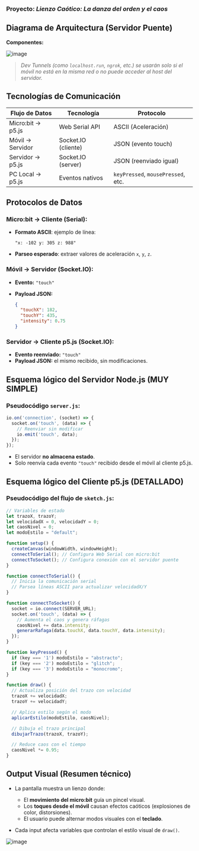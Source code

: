 ### Proyecto: *Lienzo Caótico: La danza del orden y el caos*

## Diagrama de Arquitectura (Servidor Puente)

**Componentes:**

![image](https://github.com/user-attachments/assets/836b599c-fdd9-4fd9-b4c8-ac8efad3a520)

> *Dev Tunnels (como `localhost.run`, `ngrok`, etc.) se usarán solo si el móvil no está en la misma red o no puede acceder al host del servidor.*

## Tecnologías de Comunicación

| Flujo de Datos     | Tecnología          | Protocolo                          |
| ------------------ | ------------------- | ---------------------------------- |
| Micro\:bit → p5.js | Web Serial API      | ASCII (Aceleración)                |
| Móvil → Servidor   | Socket.IO (cliente) | JSON (evento touch)                |
| Servidor → p5.js   | Socket.IO (server)  | JSON (reenviado igual)             |
| PC Local → p5.js   | Eventos nativos     | `keyPressed`, `mousePressed`, etc. |

## Protocolos de Datos

### Micro\:bit → Cliente (Serial):

* **Formato ASCII**: ejemplo de línea:

  ```
  "x: -102 y: 305 z: 988"
  ```
* **Parseo esperado**: extraer valores de aceleración `x`, `y`, `z`.

### Móvil → Servidor (Socket.IO):

* **Evento:** `"touch"`
* **Payload JSON:**

  ```json
  {
    "touchX": 182,
    "touchY": 435,
    "intensity": 0.75
  }
  ```

### Servidor → Cliente p5.js (Socket.IO):

* **Evento reenviado:** `"touch"`
* **Payload JSON:** el mismo recibido, sin modificaciones.

## Esquema lógico del Servidor Node.js (MUY SIMPLE)

### Pseudocódigo `server.js`:

```javascript
io.on('connection', (socket) => {
  socket.on('touch', (data) => {
    // Reenviar sin modificar
    io.emit('touch', data);
  });
});
```

* El servidor **no almacena estado**.
* Solo reenvía cada evento `"touch"` recibido desde el móvil al cliente p5.js.

## Esquema lógico del Cliente p5.js (DETALLADO)

### Pseudocódigo del flujo de `sketch.js`:

```javascript
// Variables de estado
let trazoX, trazoY;
let velocidadX = 0, velocidadY = 0;
let caosNivel = 0;
let modoEstilo = "default";

function setup() {
  createCanvas(windowWidth, windowHeight);
  connectToSerial(); // Configura Web Serial con micro:bit
  connectToSocket(); // Configura conexión con el servidor puente
}

function connectToSerial() {
  // Inicia la comunicación serial
  // Parsea líneas ASCII para actualizar velocidadX/Y
}

function connectToSocket() {
  socket = io.connect(SERVER_URL);
  socket.on('touch', (data) => {
    // Aumenta el caos y genera ráfagas
    caosNivel += data.intensity;
    generarRafaga(data.touchX, data.touchY, data.intensity);
  });
}

function keyPressed() {
  if (key === '1') modoEstilo = "abstracto";
  if (key === '2') modoEstilo = "glitch";
  if (key === '3') modoEstilo = "monocromo";
}

function draw() {
  // Actualiza posición del trazo con velocidad
  trazoX += velocidadX;
  trazoY += velocidadY;

  // Aplica estilo según el modo
  aplicarEstilo(modoEstilo, caosNivel);

  // Dibuja el trazo principal
  dibujarTrazo(trazoX, trazoY);

  // Reduce caos con el tiempo
  caosNivel *= 0.95;
}
```

## Output Visual (Resumen técnico)

* La pantalla muestra un lienzo donde:

  * El **movimiento del micro\:bit** guía un pincel visual.
  * Los **toques desde el móvil** causan efectos caóticos (explosiones de color, distorsiones).
  * El usuario puede alternar modos visuales con el **teclado**.
* Cada input afecta variables que controlan el estilo visual de `draw()`.


![image](https://github.com/user-attachments/assets/836b599c-fdd9-4fd9-b4c8-ac8efad3a520)
